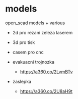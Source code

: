# models
open_scad models + various

- 2d pro rezani zeleza laserem
- 3d pro tisk
- casem pro cnc


- evakuacni trojnozka
  - https://a360.co/2LvmBTv

- zaslepka
  - https://a360.co/2U8aH9t
  
